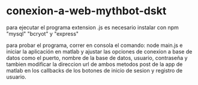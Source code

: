 # conexion-a-web-mythbot-dskt

para ejecutar el programa extension .js es necesario instalar con npm "mysql" "bcryot" y "express"


para probar el programa, correr en consola el comando: node main.js
e iniciar la aplicación en matlab y ajustar las opciones de conexion a base de datos como
el puerto, nombre de la base de datos, usuario, contraseña y tambien modificar la direccion url
de ambos metodos post de la app de matlab en los callbacks de los botones de inicio de sesion y 
registro de usuario.
